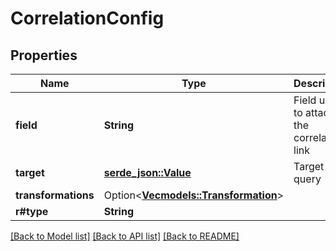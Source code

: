# CorrelationConfig

## Properties

Name | Type | Description | Notes
------------ | ------------- | ------------- | -------------
**field** | **String** | Field used to attach the correlation link | 
**target** | [**serde_json::Value**](.md) | Target data query | 
**transformations** | Option<[**Vec<models::Transformation>**](Transformation.md)> |  | [optional]
**r#type** | **String** |  | 

[[Back to Model list]](../README.md#documentation-for-models) [[Back to API list]](../README.md#documentation-for-api-endpoints) [[Back to README]](../README.md)


